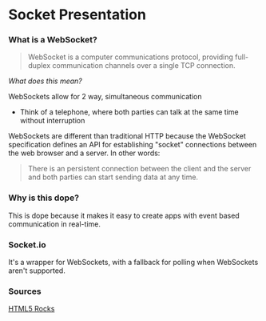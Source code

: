 # Socket Presentation

### What is a WebSocket?

> WebSocket is a computer communications protocol, providing full-duplex communication channels over a single TCP connection.

_What does this mean?_

WebSockets allow for 2 way, simultaneous communication

* Think of a telephone, where both parties can talk at the same time without interruption

WebSockets are different than traditional HTTP because the WebSocket specification defines an API for establishing "socket" connections between the web browser and a server. In other words:

> There is an persistent connection between the client and the server and both parties can start sending data at any time.

### Why is this dope?

This is dope because it makes it easy to create apps with event based communication in real-time.

### Socket.io

It's a wrapper for WebSockets, with a fallback for polling when WebSockets aren't supported.


### Sources 

[HTML5 Rocks](https://www.html5rocks.com/en/tutorials/websockets/basics/)